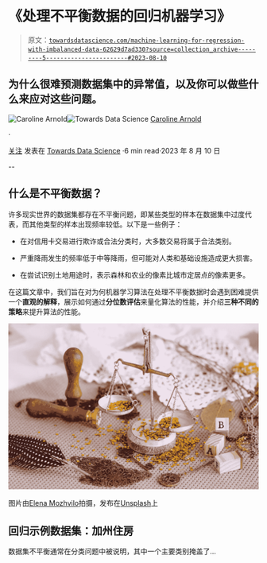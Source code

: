 # 《处理不平衡数据的回归机器学习》

> 原文：[`towardsdatascience.com/machine-learning-for-regression-with-imbalanced-data-62629d7ad330?source=collection_archive---------5-----------------------#2023-08-10`](https://towardsdatascience.com/machine-learning-for-regression-with-imbalanced-data-62629d7ad330?source=collection_archive---------5-----------------------#2023-08-10)

## 为什么很难预测数据集中的异常值，以及你可以做些什么来应对这些问题。

[](https://medium.com/@caroline.arnold_63207?source=post_page-----62629d7ad330--------------------------------)![Caroline Arnold](https://medium.com/@caroline.arnold_63207?source=post_page-----62629d7ad330--------------------------------)[](https://towardsdatascience.com/?source=post_page-----62629d7ad330--------------------------------)![Towards Data Science](https://towardsdatascience.com/?source=post_page-----62629d7ad330--------------------------------) [Caroline Arnold](https://medium.com/@caroline.arnold_63207?source=post_page-----62629d7ad330--------------------------------)

·

[关注](https://medium.com/m/signin?actionUrl=https%3A%2F%2Fmedium.com%2F_%2Fsubscribe%2Fuser%2F9367198e7a3c&operation=register&redirect=https%3A%2F%2Ftowardsdatascience.com%2Fmachine-learning-for-regression-with-imbalanced-data-62629d7ad330&user=Caroline+Arnold&userId=9367198e7a3c&source=post_page-9367198e7a3c----62629d7ad330---------------------post_header-----------) 发表在 [Towards Data Science](https://towardsdatascience.com/?source=post_page-----62629d7ad330--------------------------------) ·6 min read·2023 年 8 月 10 日[](https://medium.com/m/signin?actionUrl=https%3A%2F%2Fmedium.com%2F_%2Fvote%2Ftowards-data-science%2F62629d7ad330&operation=register&redirect=https%3A%2F%2Ftowardsdatascience.com%2Fmachine-learning-for-regression-with-imbalanced-data-62629d7ad330&user=Caroline+Arnold&userId=9367198e7a3c&source=-----62629d7ad330---------------------clap_footer-----------)

--

[](https://medium.com/m/signin?actionUrl=https%3A%2F%2Fmedium.com%2F_%2Fbookmark%2Fp%2F62629d7ad330&operation=register&redirect=https%3A%2F%2Ftowardsdatascience.com%2Fmachine-learning-for-regression-with-imbalanced-data-62629d7ad330&source=-----62629d7ad330---------------------bookmark_footer-----------)

## 什么是不平衡数据？

许多现实世界的数据集都存在不平衡问题，即某些类型的样本在数据集中过度代表，而其他类型的样本出现频率较低。以下是一些例子：

+   在对信用卡交易进行欺诈或合法分类时，大多数交易将属于合法类别。

+   严重降雨发生的频率低于中等降雨，但可能对人类和基础设施造成更大损害。

+   在尝试识别土地用途时，表示森林和农业的像素比城市定居点的像素更多。

在这篇文章中，我们旨在对为何机器学习算法在处理不平衡数据时会遇到困难提供一个**直观的解释**，展示如何通过**分位数评估**来量化算法的性能，并介绍**三种不同的策略**来提升算法的性能。

![](img/9d2254efcdffa0b4fe4ec4c5e2a0b963.png)

图片由[Elena Mozhvilo](https://unsplash.com/@miracleday?utm_source=medium&utm_medium=referral)拍摄，发布在[Unsplash](https://unsplash.com/?utm_source=medium&utm_medium=referral)上

## 回归示例数据集：加州住房

数据集不平衡通常在分类问题中被说明，其中一个主要类别掩盖了…
